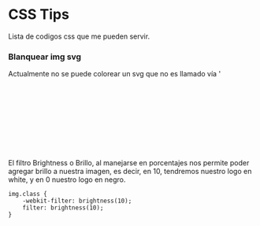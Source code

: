 # CSS Tips

Lista de codigos css que me pueden servir.


### Blanquear img svg

Actualmente no se puede colorear un svg que no es llamado vía '<svg>' por ende la única forma de colorearlo es vía filtros css.

El filtro Brightness o Brillo, al manejarse en porcentajes nos permite poder agregar brillo a nuestra imagen, es decir, en 10, tendremos nuestro logo en white, y en 0 nuestro logo en negro.

```
img.class {
    -webkit-filter: brightness(10);
    filter: brightness(10);
}
```